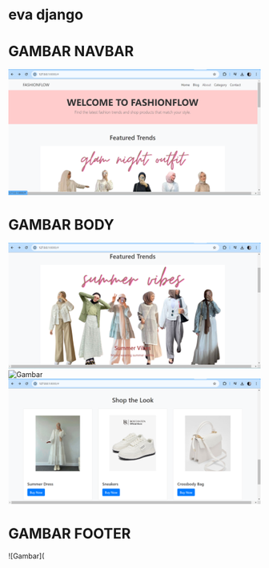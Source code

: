 # eva django 

# GAMBAR NAVBAR
![Gambar](https://github.com/evaaaanwarr/django-Eva/blob/main/ss%20web%20blog/navbar.png)

# GAMBAR BODY
![Gambar](https://github.com/evaaaanwarr/django-Eva/blob/main/ss%20web%20blog/fitur%20trend.png)
![Gambar](![Gambar](https://github.com/evaaaanwarr/django-Eva/blob/main/ss%20web%20blog/fitur%20trend.png)
)
![Gambar](https://github.com/evaaaanwarr/django-Eva/blob/main/ss%20web%20blog/shop.png)

# GAMBAR FOOTER
![Gambar](

